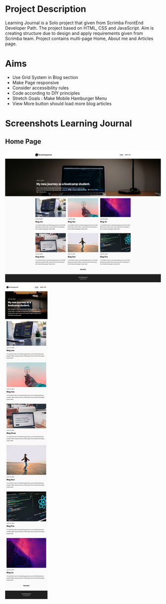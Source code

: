 # Project Description

Learning Journal is a Solo project that given from Scrimba FrontEnd Developer Path.
The project based on HTML, CSS and JavaScript.
Aim is creating structure due to design and apply requirements given from Scrimba team.
Project contains multi-page Home, About me and Articles page.

# Aims

- Use Grid System in Blog section
- Make Page responsive
- Consider accessibility rules
- Code according to DIY principles
- Stretch Goals : Make Mobile Hamburger Menu
- View More button should load more blog articles

# Screenshots Learning Journal

## Home Page

![Home Desktop Page](DesktopLearningJournal.png)
![Home Mobile Page](MobileLearningJournal.png)
